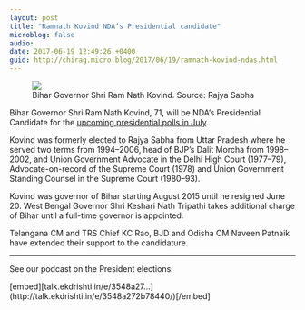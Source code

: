 ```yaml
---
layout: post
title: "Ramnath Kovind NDA’s Presidential candidate"
microblog: false
audio: 
date: 2017-06-19 12:49:26 +0400
guid: http://chirag.micro.blog/2017/06/19/ramnath-kovind-ndas.html
---
```

<figure class="wp-caption">

<img src="https://cdtestweb.files.wordpress.com/2017/06/7516d-1cn-jg3bvcf0i3znhcnh1ng.jpeg">

<figcaption class="wp-caption-text">Bihar Governor Shri Ram Nath Kovind. Source: Rajya Sabha</figcaption></figure><p>Bihar Governor Shri Ram Nath Kovind, 71, will be NDA’s Presidential Candidate for the <a href="https://ekdrishti.in/next-president-to-be-announced-by-july-20-e2c66c347f45" target="_blank">upcoming presidential polls in July</a>.</p>
<p>Kovind was formerly elected to Rajya Sabha from Uttar Pradesh where he served two terms from 1994–2006, head of BJP’s Dalit Morcha from 1998–2002, and Union Government Advocate in the Delhi High Court (1977–79), Advocate-on-record of the Supreme Court (1978) and Union Government Standing Counsel in the Supreme Court (1980–93).</p>
<p>Kovind was governor of Bihar starting August 2015 until he resigned June 20. West Bengal Governor Shri Keshari Nath Tripathi takes additional charge of Bihar until a full-time governor is appointed.</p>
<p>Telangana CM and TRS Chief KC Rao, BJD and Odisha CM Naveen Patnaik have extended their support to the candidature.</p>
<hr>

<p>See our podcast on the President elections:</p>
[embed][talk.ekdrishti.in/e/3548a27...](http://talk.ekdrishti.in/e/3548a272b78440/)[/embed]
